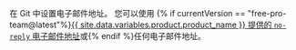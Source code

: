 在 Git 中设置电子邮件地址。 您可以使用 {% if currentVersion == "free-pro-team@latest"%}[{{ site.data.variables.product.product_name }} 提供的 `no-reply` 电子邮件地址](/articles/setting-your-commit-email-address)或{% endif %}任何电子邮件地址。
